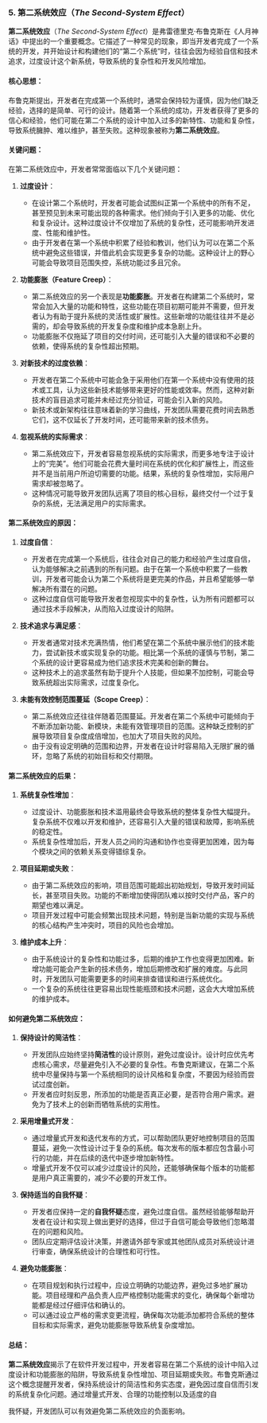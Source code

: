 ### 5. **第二系统效应**（*The Second-System Effect*）

**第二系统效应**（*The Second-System Effect*）是弗雷德里克·布鲁克斯在《人月神话》中提出的一个重要概念。它描述了一种常见的现象，即当开发者完成了一个系统的开发，并开始设计和构建他们的“第二个系统”时，往往会因为经验自信和技术追求，过度设计这个新系统，导致系统的复杂性和开发风险增加。

#### 核心思想：
布鲁克斯提出，开发者在完成第一个系统时，通常会保持较为谨慎，因为他们缺乏经验，选择的是简单、可行的设计。随着第一个系统的成功，开发者获得了更多的信心和经验，他们可能在第二个系统的设计中加入过多的新特性、功能和复杂性，导致系统臃肿、难以维护，甚至失败。这种现象被称为**第二系统效应**。

#### 关键问题：
在第二系统效应中，开发者常常面临以下几个关键问题：

1. **过度设计**：
   - 在设计第二个系统时，开发者可能会试图纠正第一个系统中的所有不足，甚至预见到未来可能出现的各种需求。他们倾向于引入更多的功能、优化和复杂设计。这种过度设计不仅增加了系统的复杂性，还可能影响开发进度、性能和维护性。
   - 由于开发者在第一个系统中积累了经验和教训，他们认为可以在第二个系统中避免这些错误，并借此机会实现更多复杂的功能。这种设计上的野心可能会导致项目范围失控，系统功能过多且冗余。

2. **功能膨胀（Feature Creep）**：
   - 第二系统效应的另一个表现是**功能膨胀**。开发者在构建第二个系统时，常常会加入大量的功能和特性，这些功能在项目初期可能并不需要，但开发者认为有助于提升系统的灵活性或扩展性。这些新增的功能往往并不是必需的，却会导致系统的开发复杂度和维护成本急剧上升。
   - 功能膨胀不仅拖延了项目的交付时间，还可能引入大量的错误和不必要的依赖，使得系统的复杂性超出预期。

3. **对新技术的过度依赖**：
   - 开发者在第二个系统中可能会急于采用他们在第一个系统中没有使用的技术或工具，认为这些新技术能够带来更好的性能或效率。然而，这种对新技术的盲目追求可能并未经过充分验证，可能会引入新的风险。
   - 新技术或新架构往往意味着新的学习曲线，开发团队需要花费时间去熟悉它们，这不仅延长了开发时间，还可能带来新的技术债务。

4. **忽视系统的实际需求**：
   - 第二系统效应下，开发者容易忽视系统的实际需求，而更多地专注于设计上的“完美”。他们可能会花费大量时间在系统的优化和扩展性上，而这些并不是当前用户所迫切需要的功能。结果，系统的复杂性增加，实际用户需求却被忽略了。
   - 这种情况可能导致开发团队远离了项目的核心目标，最终交付一个过于复杂的系统，无法满足用户的实际需求。

#### 第二系统效应的原因：

1. **过度自信**：
   - 开发者在完成第一个系统后，往往会对自己的能力和经验产生过度自信，认为能够解决之前遇到的所有问题。由于在第一个系统中积累了一些教训，开发者可能会认为第二个系统将是更完美的作品，并且希望能够一举解决所有潜在的问题。
   - 这种过度自信可能导致开发者忽视现实中的复杂性，认为所有问题都可以通过技术手段解决，从而陷入过度设计的陷阱。

2. **技术追求与满足感**：
   - 开发者通常对技术充满热情，他们希望在第二个系统中展示他们的技术能力，尝试新技术或实现复杂的功能。相比第一个系统的谨慎与节制，第二个系统的设计更容易成为他们追求技术完美和创新的舞台。
   - 这种技术上的追求虽然有助于提升个人技能，但如果不加控制，可能会导致系统超出实际需求，过度复杂化。

3. **未能有效控制范围蔓延（Scope Creep）**：
   - 第二系统效应还往往伴随着范围蔓延。开发者在第二个系统中可能倾向于不断添加新功能、新模块，未能有效管理项目的范围。这种缺乏控制的扩展导致项目复杂度成倍增加，也加大了项目失败的风险。
   - 由于没有设定明确的范围和边界，开发者在设计时容易陷入无限扩展的循环，忽略了系统的初始目标和交付期限。

#### 第二系统效应的后果：

1. **系统复杂性增加**：
   - 过度设计、功能膨胀和技术滥用最终会导致系统的整体复杂性大幅提升。复杂系统不仅难以开发和维护，还容易引入大量的错误和故障，影响系统的稳定性。
   - 系统复杂性增加后，开发人员之间的沟通和协作也变得更加困难，因为每个模块之间的依赖关系变得错综复杂。

2. **项目延期或失败**：
   - 由于第二系统效应的影响，项目范围可能超出初始规划，导致开发时间延长，甚至项目失败。功能的不断增加使得团队难以按时交付产品，客户的期望也难以满足。
   - 项目开发过程中可能会频繁出现技术问题，特别是当新功能的实现与系统的核心结构产生冲突时，项目的风险也会增加。

3. **维护成本上升**：
   - 由于系统设计的复杂性和功能过多，后期的维护工作也变得更加困难。新增功能可能会产生新的技术债务，增加后期修改和扩展的难度。与此同时，开发团队可能需要更多的时间来排查错误和进行系统优化。
   - 一个复杂的系统往往更容易出现性能瓶颈和技术问题，这会大大增加系统的维护成本。

#### 如何避免第二系统效应：

1. **保持设计的简洁性**：
   - 开发团队应始终坚持**简洁性**的设计原则，避免过度设计。设计时应优先考虑核心需求，尽量避免引入不必要的复杂性。布鲁克斯建议，在第二个系统中尽量保持与第一个系统相同的设计风格和复杂度，不要因为经验而尝试过度创新。
   - 开发者应时刻反思，所添加的功能是否真正必要，是否符合用户需求。避免为了技术上的创新而牺牲系统的实用性。

2. **采用增量式开发**：
   - 通过增量式开发和迭代发布的方式，可以帮助团队更好地控制项目的范围蔓延，避免一次性设计过于复杂的系统。每次发布的版本都应包含最小可行的功能，并在后续的迭代中逐步增加新特性。
   - 增量式开发不仅可以减少过度设计的风险，还能够确保每个版本的功能都是用户真正需要的，减少不必要的开发工作。

3. **保持适当的自我怀疑**：
   - 开发者应保持一定的**自我怀疑**态度，避免过度自信。虽然经验能够帮助开发者在设计和实现上做出更好的选择，但过于自信可能会导致他们忽略潜在的问题和风险。
   - 团队应定期评估设计决策，并邀请外部专家或其他团队成员对系统设计进行审查，确保系统设计的合理性和可行性。

4. **避免功能膨胀**：
   - 在项目规划和执行过程中，应设立明确的功能边界，避免过多地扩展功能。项目经理和产品负责人应严格控制功能需求的变化，确保每个新增功能都是经过仔细评估和确认的。
   - 可以通过设立严格的需求变更流程，确保每次功能添加都符合系统的整体目标和实际需求，避免功能膨胀导致系统复杂度增加。

#### 总结：
**第二系统效应**揭示了在软件开发过程中，开发者容易在第二个系统的设计中陷入过度设计和功能膨胀的陷阱，导致系统复杂性增加、项目延期或失败。布鲁克斯通过这个概念提醒开发者，保持系统设计的简洁性和务实态度，避免因过度自信而引发的系统复杂化问题。通过增量式开发、合理的功能控制以及适度的自

我怀疑，开发团队可以有效避免第二系统效应的负面影响。